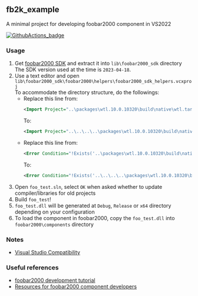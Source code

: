 ## fb2k_example
A minimal project for developing foobar2000 component in VS2022

[![GithubActions_badge]][GithubActions_link]

[GithubActions_badge]: https://github.com/Chocobo1/fb2k_example/actions/workflows/ci.yaml/badge.svg
[GithubActions_link]: https://github.com/Chocobo1/fb2k_example/actions

### Usage
1. Get [foobar2000 SDK](https://www.foobar2000.org/SDK) and extract it into `lib\foobar2000_sdk` directory \
   The SDK version used at the time is `2023-04-18`.
2. Use a text editor and open `lib\foobar2000_sdk\foobar2000\helpers\foobar2000_sdk_helpers.vcxproj` \
   To accommodate the directory structure, do the followings:
   * Replace this line from:
     ```xml
     <Import Project="..\packages\wtl.10.0.10320\build\native\wtl.targets" Condition="Exists('..\packages\wtl.10.0.10320\build\native\wtl.targets')" />
     ```
     To:
     ```xml
     <Import Project="..\..\..\..\packages\wtl.10.0.10320\build\native\wtl.targets" Condition="Exists('..\..\..\..\packages\wtl.10.0.10320\build\native\wtl.targets')" />
     ```
   * Replace this line from:
     ```xml
     <Error Condition="!Exists('..\packages\wtl.10.0.10320\build\native\wtl.targets')" Text="$([System.String]::Format('$(ErrorText)', '..\packages\wtl.10.0.10320\build\native\wtl.targets'))" />
     ```
     To:
     ```xml
     <Error Condition="!Exists('..\..\..\..\packages\wtl.10.0.10320\build\native\wtl.targets')" Text="$([System.String]::Format('$(ErrorText)', '..\..\..\..\packages\wtl.10.0.10320\build\native\wtl.targets'))" />
     ```
3. Open `foo_test.sln`, select `OK` when asked whether to update compiler/libraries for old projects
4. Build `foo_test`!
5. `foo_test.dll` will be generated at `Debug`, `Release` or `x64` directory depending on your configuration
6. To load the component in foobar2000, copy the `foo_test.dll` into `foobar2000\components` directory

### Notes
* [Visual Studio Compatibility](https://wiki.hydrogenaud.io/index.php?title=Foobar2000:Development:Visual_Studio_Compatibility)

### Useful references
* [foobar2000 development tutorial](https://yirkha.fud.cz/tmp/496351ef.tutorial-draft.html)
* [Resources for foobar2000 component developers](https://foosion.foobar2000.org/developers/)
